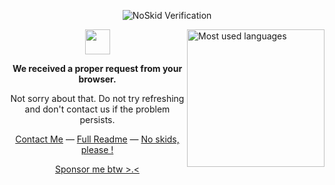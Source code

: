 <p align="center">
	 <img src="https://noskid.today/badge/100x30/?repo=douxxtech/douxxtech" alt="NoSkid Verification">
</p>

<a href="#"><img align="right" src="https://github-readme-stats.vercel.app/api/top-langs/?username=douxxtech&langs_count=10&v=174&theme=dark&layout=compact&hide_border=true&bg_color=0D1117" height="220px" alt="Most used languages"></a>

<p align="center">
	 <a href="#"><img width="40" src="https://github.githubassets.com/images/mona-loading-default.gif"></a>
</p>
<p align="center"><b>We received a proper request from your browser.</b></p>
<p align="center">Not sorry about that. Do not try refreshing and don't contact us if the problem persists.</p>
<p align="center">
	 <a href="https://douxx.tech">Contact Me</a> —
	 <a href="README_FULL.md">Full Readme</a> —
	 <a href="https://noskid.today">No skids, please !</a>
</p>
<div align="center">
	<a href="https://github.com/sponsors/douxxtech/">Sponsor me btw &gt;.&lt; </a>
<div/>
<br /><br />

<!--taken from https://github.com/theMackabu/theMackabu/-->
